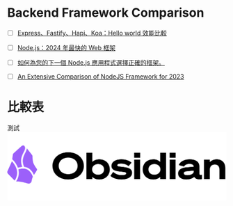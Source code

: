 # Backend Framework Comparison

- [ ] [Express、Fastify、Hapi、Koa：Hello world 效能比較](https://medium.com/deno-the-complete-reference/express-vs-fastify-vs-hapi-vs-koa-hello-world-performance-comparison-dd8cd6866bdd)

- [ ] [Node.js：2024 年最快的 Web 框架](https://medium.com/deno-the-complete-reference/node-js-the-fastest-web-framework-in-2024-fa11e513fa75)

- [ ] [如何為您的下一個 Node.js 應用程式選擇正確的框架。](https://dev.to/osam1010/how-to-choose-the-right-framework-for-your-next-nodejs-app-2c1e)

- [ ] [An Extensive Comparison of NodeJS Framework for 2023](https://externlabs.com/blogs/extensive-comparison-of-nodejs-framework/)

# 比較表

測試
![obsidian logo.png](https://raw.githubusercontent.com/singyichen/images/main/images/obsidian%20logo.png)


